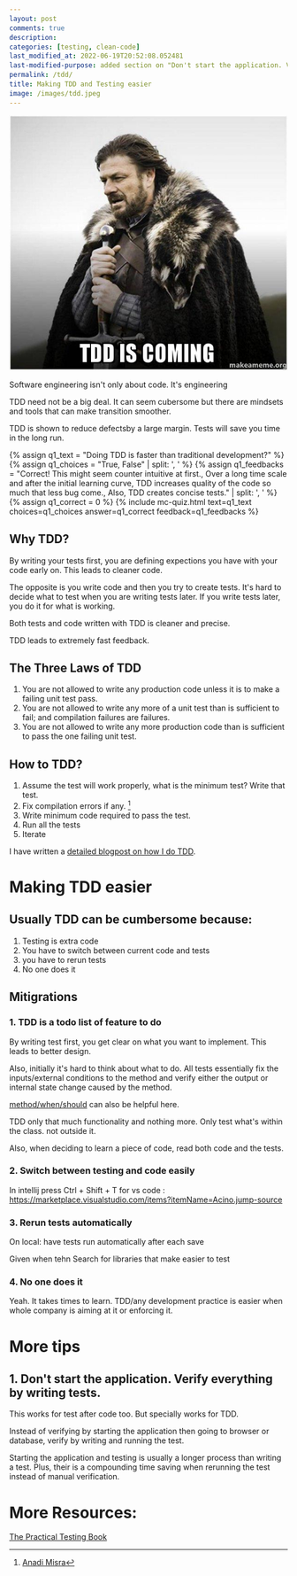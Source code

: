 ```yaml
---
layout: post
comments: true
description:
categories: [testing, clean-code]
last_modified_at: 2022-06-19T20:52:08.052481
last-modified-purpose: added section on "Don't start the application. Verify everything by writing tests."
permalink: /tdd/
title: Making TDD and Testing easier
image: /images/tdd.jpeg
---
```

![](/images/tdd.jpeg)

Software engineering isn't only about code. It's engineering

TDD need not be a big deal. It can seem cubersome but there are mindsets and tools that can make transition smoother.

TDD is shown to reduce defectsby a large margin. Tests will save you time in the long run.

{% assign q1_text = "Doing TDD is faster than traditional development?" %}
{% assign q1_choices = "True, False" | split: ', ' %}
{% assign q1_feedbacks = "Correct! This might seem counter intuitive at first., Over a long time scale and after the initial learning curve, TDD increases quality of the code so much that less bug come., Also, TDD creates concise tests." | split: ', ' %}
{% assign q1_correct = 0 %}
{% include mc-quiz.html text=q1_text choices=q1_choices answer=q1_correct feedback=q1_feedbacks %}

## Why TDD?

By writing your tests first, you are defining expections you have with your code early on. This leads to cleaner code.

The opposite is you write code and then you try to create tests. It's hard to decide what to test when you are writing tests later. If you write tests later, you do it for what is working.

Both tests and code written with TDD is cleaner and precise.

TDD leads to extremely fast feedback.

## The Three Laws of TDD
1. You are not allowed to write any production code unless it is to make a failing unit test pass.
2. You are not allowed to write any more of a unit test than is sufficient to fail; and compilation failures are failures.
3. You are not allowed to write any more production code than is sufficient to pass the one failing unit test.

## How to TDD?

1. Assume the test will work properly, what is the minimum test? Write that test.
2. Fix compilation errors if any. [^1]
3. Write minimum code required to pass the test.
4. Run all the tests
5. Iterate

I have written a [detailed blogpost on how I do TDD](/current-tdd-approach).

# Making TDD easier

## Usually TDD can be cumbersome because:

1. Testing is extra code
2. You have to switch between current code and tests
3. you have to rerun tests
4. No one does it

## Mitigrations

### 1. TDD is a todo list of feature to do

By writing test first, you get clear on what you want to implement. This leads to better design.

Also, initially it's hard to think about what to do. All tests essentially fix the inputs/external conditions to the method and verify either the output or internal state change caused by the method.

[method/when/should](/method-when-should) can also be helpful here.

TDD only that much functionality and nothing more. Only test what's within the class. not outside it.

Also, when deciding to learn a piece of code, read both code and the tests.

### 2. Switch between testing and code easily

In intellij press Ctrl + Shift + T
for vs code : https://marketplace.visualstudio.com/items?itemName=Acino.jump-source

### 3. Rerun tests automatically

On local: have tests run automatically after each save

Given when tehn
Search for libraries that make easier to test

### 4. No one does it

Yeah. It takes times to learn. TDD/any development practice is easier when whole company is aiming at it or enforcing it.

# More tips

## 1. Don't start the application. Verify everything by writing tests.

This works for test after code too. But specially works for TDD.

Instead of verifying by starting the application then going to browser or database, verify by writing and running the test.

Starting the application and testing is usually a longer process than writing a test. Plus, their is a compounding time saving when rerunning the test instead of manual verification.

[^1]: [Anadi Misra](https://www.linkedin.com/in/ACoAAAGmNOsBErk1_7cbjUHllOPVUE5M-NvcOKc/?lipi=urn%3Ali%3Apage%3Ad_flagship3_feed%3Bd5ZjyftfQoKiUju1OpMyEA%3D%3D) 

# More Resources:

[The Practical Testing Book](https://damorimrg.github.io/practical_testing_book/intro.html)